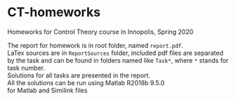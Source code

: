 # CT-homeworks
Homeworks for Control Theory course in Innopolis, Spring 2020

The report for homework is in root folder, named ```report.pdf```.  
LaTex sources are in ```ReportSources``` folder, included pdf files are separated by the task and can be found in folders named like ```Task*```, where ```*``` stands for task number.  
Solutions for all tasks are presented in the report.  
All the solutions can be run using Matlab R2018b 9.5.0  
for Matlab and Similink files
